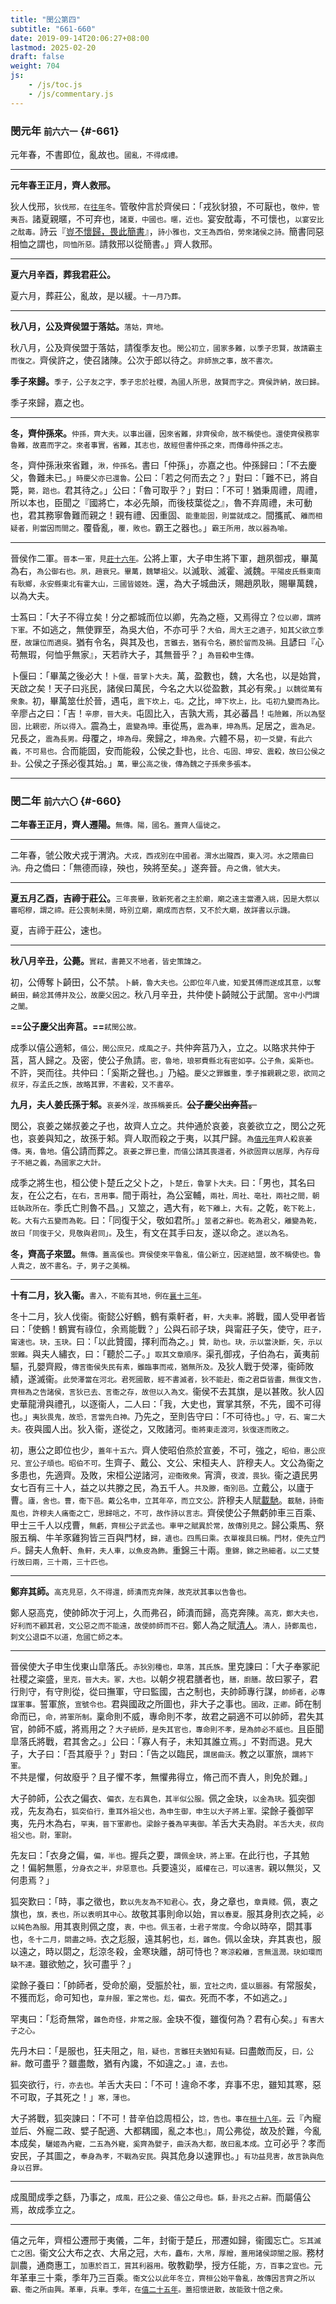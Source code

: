```yaml
---
title: "閔公第四"
subtitle: "661-660"
date: 2019-09-14T20:06:27+08:00
lastmod: 2025-02-20
draft: false
weight: 704
js:
    - /js/toc.js
    - /js/commentary.js
---
```



### 閔元年 <small>前六六一</small> {#-661}

元年春，不書即位，亂故也。<small>國亂，不得成禮。</small>

---

**元年春王正月，齊人救邢。**

狄人伐邢，<small>狄伐邢，在[往年](../03/#-662)冬。</small>管敬仲言於齊侯曰：「戎狄豺狼，不可厭也，<small>敬仲，管夷吾。</small>諸夏親暱，不可弃也，<small>諸夏，中國也。暱，近也。</small>宴安酖毒，不可懷也，<small>以宴安比之酖毒。</small>詩云『[豈不懷歸，畏此簡書](/classics/shi/16/#8)』，<small>詩小雅也，文王為西伯，勞來諸侯之詩。</small>簡書同惡相恤之謂也，<small>同恤所惡。</small>請救邢以從簡書。」齊人救邢。

---

**夏六月辛酉，葬我君莊公。**

夏六月，葬莊公，亂故，是以緩。<small>十一月乃葬。</small>

---

**秋八月，公及齊侯盟于落姑。**<small>落姑，齊地。</small>

秋八月，公及齊侯盟于落姑，請復季友也。<small>閔公初立，國家多難，以季子忠賢，故請霸主而復之。</small>齊侯許之，使召諸陳。公次于郎以待之。<small>非師旅之事，故不書次。</small>

**季子來歸。**<small>季子，公子友之字，季子忠於社稷，為國人所思，故賢而字之。齊侯許納，故曰歸。</small>

季子來歸，嘉之也。

---

**冬，齊仲孫來。**<small>仲孫，齊大夫。以事出疆，因來省難，非齊侯命，故不稱使也。還使齊侯務寧魯難，故嘉而字之。來者事實，省難，其志也，故經但書仲孫之來，而傳尋仲孫之志。</small>

冬，齊仲孫湫來省難，<small>湫，仲孫名。</small>書曰「仲孫」，亦嘉之也。仲孫歸曰：「不去慶父，魯難未已。」<small>時慶父亦已還魯。</small>公曰：「若之何而去之？」對曰：「難不已，將自斃，<small>斃，踣也。</small>君其待之。」公曰：「魯可取乎？」對曰：「不可！猶秉周禮，周禮，所以本也，臣聞之『國將亡，本必先顛，而後枝葉從之』，魯不弃周禮，未可動也，君其務寧魯難而親之！親有禮、因重固、<small>能重能固，則當就成之。</small>間攜貳、<small>離而相疑者，則當因而間之。</small>覆昏亂，<small>覆，敗也。</small>霸王之器也。」<small>霸王所用，故以器為喻。</small>

---

晉侯作二軍。<small>晉本一軍，見[莊十六年](../03/#-678)。</small>公將上軍，大子申生將下軍，趙夙御戎，畢萬為右，<small>為公御右也。夙，趙衰兄。畢萬，魏犫祖父。</small>以滅耿、滅霍、滅魏。<small>平陽皮氏縣東南有耿鄉，永安縣東北有霍大山，三國皆姬姓。</small>還，為大子城曲沃，賜趙夙耿，賜畢萬魏，以為大夫。

士蒍曰：「大子不得立矣！分之都城而位以卿，先為之極，又焉得立？<small>位以卿，謂將下軍。</small>不如逃之，無使罪至，為吳大伯，不亦可乎？<small>大伯，周大王之適子，知其父欲立季歷，故讓位而適吳。</small>猶有令名，與其及也，<small>言雖去，猶有令名，勝於留而及禍。</small>且諺曰『心苟無瑕，何恤乎無家』，天若祚大子，其無晉乎？」<small>為晉殺申生傳。</small>

卜偃曰：「畢萬之後必大！<small>卜偃，晉掌卜大夫。</small>萬，盈數也，魏，大名也，以是始賞，天啟之矣！天子曰兆民，諸侯曰萬民，今名之大以從盈數，其必有衆。」<small>以魏從萬有衆象。</small>初，畢萬筮仕於晉，遇屯，<small>震下坎上，屯。</small>之比，<small>坤下坎上，比。屯初九變而為比。</small>辛廖占之曰：「吉！<small>辛廖，晉大夫。</small>屯固比入，吉孰大焉，其必蕃昌！<small>屯險難，所以為堅固，比親密，所以得入。</small>震為土，<small>震變為坤。</small>車從馬，<small>震為車，坤為馬。</small>足居之，<small>震為足。</small>兄長之，<small>震為長男。</small>母覆之，<small>坤為母。</small>衆歸之，<small>坤為衆。</small>六體不易，<small>初一爻變，有此六義，不可易也。</small>合而能固，安而能殺，公侯之卦也，<small>比合、屯固、坤安、震殺，故曰公侯之卦。</small>公侯之子孫必復其始。」<small>萬，畢公高之後，傳為魏之子孫衆多張本。</small>

---

### 閔二年 <small>前六六〇</small> {#-660}

**二年春王正月，齊人遷陽。**<small>無傳。陽，國名。蓋齊人偪徙之。</small>

---

二年春，虢公敗犬戎于渭汭。<small>犬戎，西戎別在中國者。渭水出隴西，東入河。水之隈曲曰汭。</small>舟之僑曰：「無德而祿，殃也，殃將至矣。」遂奔晉。<small>舟之僑，虢大夫。</small>

---

**夏五月乙酉，吉禘于莊公。**<small>三年喪畢，致新死者之主於廟，廟之遠主當遷入祧，因是大祭以審昭穆，謂之禘。莊公喪制未闋，時別立廟，廟成而吉祭，又不於大廟，故詳書以示譏。</small>

夏，吉禘于莊公，速也。

---

**秋八月辛丑，公薨。**<small>實弒，書薨又不地者，皆史策諱之。</small>

初，公傅奪卜齮田，公不禁。<small>卜齮，魯大夫也。公即位年八歲，知愛其傅而遂成其意，以奪齮田，齮忿其傅并及公，故慶父因之。</small>秋八月辛丑，共仲使卜齮賊公于武闈。<small>宮中小門謂之闈。</small>

**==公子慶父出奔莒。==**<small>弒閔公故。</small>

成季以僖公適邾，<small>僖公，閔公庶兄，成風之子。</small>共仲奔莒乃入，立之。以賂求共仲于莒，莒人歸之。及密，使公子魚請。<small>密，魯地，琅邪費縣北有密如亭。公子魚，奚斯也。</small>不許，哭而往。共仲曰：「奚斯之聲也。」乃縊。<small>慶父之罪雖重，季子推親親之恩，欲同之叔牙，存孟氏之族，故略其罪，不書殺，又不書卒。</small>

**九月，夫人姜氏孫于邾。**<small>哀姜外淫，故孫稱姜氏。</small>**~~公子慶父出奔莒。~~**

閔公，哀姜之娣叔姜之子也，故齊人立之。共仲通於哀姜，哀姜欲立之，閔公之死也，哀姜與知之，故孫于邾。齊人取而殺之于夷，以其尸歸。<small>為[僖元年](../05/#-659)齊人殺哀姜傳。夷，魯地。</small>僖公請而葬之。<small>哀姜之罪已重，而僖公請其喪還者，外欲固齊以居厚，內存母子不絕之義，為國家之大計。</small>

成季之將生也，桓公使卜楚丘之父卜之，<small>卜楚丘，魯掌卜大夫。</small>曰：「男也，其名曰友，在公之右，<small>在右，言用事。</small>間于兩社，為公室輔，<small>兩社，周社、亳社，兩社之間，朝廷執政所在。</small>季氏亡則魯不昌。」又筮之，遇大有，<small>乾下離上，大有。</small>之乾，<small>乾下乾上，乾。大有六五變而為乾。</small>曰：「同復于父，敬如君所。」<small>筮者之辭也。乾為君父，離變為乾，故曰「同復于父，見敬與君同」。</small>及生，有文在其手曰友，遂以命之。<small>遂以為名。</small>

**冬，齊高子來盟。**<small>無傳。蓋高傒也。齊侯使來平魯亂，僖公新立，因遂結盟，故不稱使也。魯人貴之，故不書名。子，男子之美稱。</small>

---

**十有二月，狄入衞。**<small>書入，不能有其地，例在[襄十三年](../09/#-560)。</small>

冬十二月，狄人伐衞。衞懿公好鶴，鶴有乘軒者，<small>軒，大夫車。</small>將戰，國人受甲者皆曰：「使鶴！鶴實有祿位，余焉能戰？」公與石祁子玦，與甯莊子矢，使守，<small>莊子，甯速也。玦，玉玦。</small>曰：「以此贊國，擇利而為之。」<small>贊，助也。玦，示以當決斷，矢，示以禦難。</small>與夫人繡衣，曰：「聽於二子。」<small>取其文章順序。</small>渠孔御戎，子伯為右，黃夷前驅，孔嬰齊殿，<small>傳言衞侯失民有素，雖臨事而戒，猶無所及。</small>及狄人戰于熒澤，衞師敗績，遂滅衞。<small>此熒澤當在河北。君死國散，經不書滅者，狄不能赴，衞之君臣皆盡，無復文告，齊桓為之告諸侯，言狄已去、言衞之存，故但以入為文。</small>衞侯不去其旗，是以甚敗。狄人囚史華龍滑與禮孔，以逐衞人，二人曰：「我，大史也，實掌其祭，不先，國不可得也。」<small>夷狄畏鬼，故恐，言當先白神。</small>乃先之，至則告守曰：「不可待也。」<small>守，石、甯二大夫。</small>夜與國人出。狄入衞，遂從之，又敗諸河。<small>衞將東走渡河，狄復逐而敗之。</small>

初，惠公之即位也少，<small>蓋年十五六。</small>齊人使昭伯烝於宣姜，不可，強之，<small>昭伯，惠公庶兄、宣公子頑也。昭伯不可。</small>生齊子、戴公、文公、宋桓夫人、許穆夫人。文公為衞之多患也，先適齊。及敗，宋桓公逆諸河，<small>迎衞敗衆。</small>宵濟，<small>夜渡，畏狄。</small>衞之遺民男女七百有三十人，益之以共滕之民，為五千人。<small>共及滕，衞別邑。</small>立戴公，以廬于曹。<small>廬，舍也。曹，衞下邑。戴公名申，立其年卒，而立文公。</small>許穆夫人賦[載馳](/classics/shi/04/#10)。<small>載馳，詩衞風也，許穆夫人痛衞之亡，思歸唁之，不可，故作詩以言志。</small>齊侯使公子無虧帥車三百乘、甲士三千人以戍曹，<small>無虧，齊桓公子武孟也。車甲之賦異於常，故傳別見之。</small>歸公乘馬、祭服五稱、牛羊豕雞狗皆三百與門材，<small>歸，遺也。四馬曰乘。衣單複具曰稱。門材，使先立門戶。</small>歸夫人魚軒、<small>魚軒，夫人車，以魚皮為飾。</small>重錦三十兩。<small>重錦，錦之熟細者。以二丈雙行故曰兩，三十兩，三十匹也。</small>

---

**鄭弃其師。**<small>高克見惡，久不得還，師潰而克奔陳，故克狀其事以告魯也。</small>

鄭人惡高克，使帥師次于河上，久而弗召，師潰而歸，高克奔陳。<small>高克，鄭大夫也，好利而不顧其君，文公惡之而不能遠，故使帥師而不召。</small>鄭人為之賦[清人](/classics/shi/07/#5)。<small>清人，詩鄭風也，刺文公退臣不以道，危國亡師之本。</small>

---

晉侯使大子申生伐東山皐落氏。<small>赤狄別種也，皐落，其氏族。</small>里克諫曰：「大子奉冢祀社稷之粢盛，<small>里克，晉大夫。冢，大也。</small>以朝夕視君膳者也，<small>膳，廚膳。</small>故曰冢子，君行則守，有守則從，從曰撫軍，守曰監國，古之制也，夫帥師專行謀，<small>帥師者，必專謀軍事。</small>誓軍旅，<small>宣號令也。</small>君與國政之所圖也，非大子之事也。<small>國政，正卿。</small>師在制命而已，<small>命，將軍所制。</small>稟命則不威，專命則不孝，故君之嗣適不可以帥師，君失其官，帥師不威，將焉用之？<small>大子統師，是失其官也，專命則不孝，是為帥必不威也。</small>且臣聞皐落氏將戰，君其舍之。」公曰：「寡人有子，未知其誰立焉。」不對而退。見大子，大子曰：「吾其廢乎？」對曰：「告之以臨民，<small>謂居曲沃。</small>教之以軍旅，<small>謂將下軍。</small>不共是懼，何故廢乎？且子懼不孝，無懼弗得立，脩己而不責人，則免於難。」

大子帥師，公衣之偏衣、<small>偏衣，左右異色，其半似公服。</small>佩之金玦，<small>以金為玦。</small>狐突御戎，先友為右，<small>狐突伯行，重耳外祖父也，為申生御，申生以大子將上軍。</small>梁餘子養御罕夷，先丹木為右，<small>罕夷，晉下軍卿也。梁餘子養為罕夷御。</small>羊舌大夫為尉。<small>羊舌大夫，叔向祖父也。尉，軍尉。</small>

先友曰：「衣身之偏，<small>偏，半也。</small>握兵之要，<small>謂佩金玦，將上軍。</small>在此行也，子其勉之！偏躬無慝，<small>分身衣之半，非惡意也。</small>兵要遠災，<small>威權在己，可以遠害。</small>親以無災，又何患焉？」

狐突歎曰：「時，事之徵也，<small>歎以先友為不知君心。</small>衣，身之章也，<small>章貴賤。</small>佩，衷之旗也，<small>旗，表也，所以表明其中心。</small>故敬其事則命以始，<small>賞以春夏。</small>服其身則衣之純，<small>必以純色為服。</small>用其衷則佩之度，<small>衷，中也。佩玉者，士君子常度。</small>今命以時卒，閟其事也，<small>冬十二月，閟盡之時。</small>衣之尨服，遠其躬也，<small>尨，雜色。</small>佩以金玦，弃其衷也，服以遠之，時以閟之，尨涼冬殺，金寒玦離，胡可恃也？<small>寒涼殺離，言無溫潤。玦如環而缺不連。</small>雖欲勉之，狄可盡乎？」

梁餘子養曰：「帥師者，受命於廟，受脤於社，<small>脤，宜社之肉，盛以脤器。</small>有常服矣，不獲而尨，命可知也，<small>韋弁服，軍之常也。尨，偏衣。</small>死而不孝，不如逃之。」

罕夷曰：「尨奇無常，<small>雜色奇怪，非常之服。</small>金玦不復，雖復何為？君有心矣。」<small>有害大子之心。</small>

先丹木曰：「是服也，狂夫阻之，<small>阻，疑也，言雖狂夫猶知有疑。</small>曰盡敵而反，<small>曰，公辭。</small>敵可盡乎？雖盡敵，猶有內讒，不如違之。」<small>違，去也。</small>

狐突欲行，<small>行，亦去也。</small>羊舌大夫曰：「不可！違命不孝，弃事不忠，雖知其寒，惡不可取，子其死之！」<small>寒，薄也。</small>

大子將戰，狐突諫曰：「不可！昔辛伯諗周桓公，<small>諗，告也。事在[桓十八年](../02/#-694)。</small>云『內寵並后、外寵二政、嬖子配適、大都耦國，亂之本也』，周公弗從，故及於難，今亂本成矣，<small>驪姬為內寵，二五為外寵，奚齊為嬖子，曲沃為大都，故曰亂本成。</small>立可必乎？孝而安民，子其圖之，<small>奉身為孝，不戰為安民。</small>與其危身以速罪也。」<small>有功益見害，故言孰與危身以召罪。</small>

---

成風聞成季之繇，乃事之，<small>成風，莊公之妾、僖公之母也。繇，卦兆之占辭。</small>而屬僖公焉，故成季立之。

---

僖之元年，齊桓公遷邢于夷儀，二年，封衞于楚丘，邢遷如歸，衞國忘亡。<small>忘其滅亡之困。</small>衞文公大布之衣、大帛之冠，<small>大布，麤布，大帛，厚繒，蓋用諸侯諒闇之服。</small>務材訓農，通商惠工，<small>加惠於百工，賞其利器用。</small>敬教勸學，授方任能，<small>方，百事之宜也。</small>元年革車三十乘，季年乃三百乘。<small>衞文公以此年冬立，齊桓公始平魯亂，故傳因言齊之所以霸、衞之所由興。革車，兵車。季年，在[僖二十五年](../05/#-635)。蓋招懷迸散，故能致十倍之衆。</small>